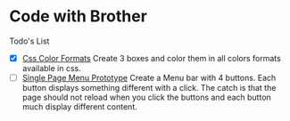# Code with Brother

Todo's List

- [x] [Css Color Formats](/CssColorFormats/)  Create 3 boxes and color them in all colors formats available in css. 
- [ ] [Single Page Menu Prototype](/SinglePageMenuPrototype) Create a Menu bar with 4 buttons. Each button displays something different with a click. The catch is that the page should not reload when you click the buttons and each button much display different content. 